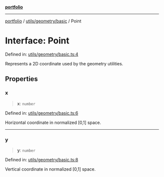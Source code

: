 [**portfolio**](../../../../README.md)

***

[portfolio](../../../../modules.md) / [utils/geometry/basic](../README.md) / Point

# Interface: Point

Defined in: [utils/geometry/basic.ts:4](https://github.com/tnorlund/Portfolio/blob/79c3da24c838849b20101d7c8fcfb80dced1dfb9/portfolio/utils/geometry/basic.ts#L4)

Represents a 2D coordinate used by the geometry utilities.

## Properties

### x

> **x**: `number`

Defined in: [utils/geometry/basic.ts:6](https://github.com/tnorlund/Portfolio/blob/79c3da24c838849b20101d7c8fcfb80dced1dfb9/portfolio/utils/geometry/basic.ts#L6)

Horizontal coordinate in normalized [0,1] space.

***

### y

> **y**: `number`

Defined in: [utils/geometry/basic.ts:8](https://github.com/tnorlund/Portfolio/blob/79c3da24c838849b20101d7c8fcfb80dced1dfb9/portfolio/utils/geometry/basic.ts#L8)

Vertical coordinate in normalized [0,1] space.
